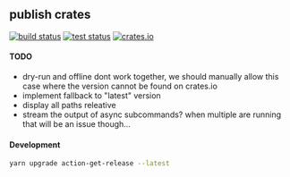 ## publish crates

[<img alt="build status" src="https://img.shields.io/github/actions/workflow/status/romnn/publish-crates/build.yml?label=build">](https://github.com/romnn/publish-crates/actions/workflows/build.yml)
[<img alt="test status" src="https://img.shields.io/github/actions/workflow/status/romnn/publish-crates/test.yml?label=test">](https://github.com/romnn/publish-crates/actions/workflows/test.yml)
[<img alt="crates.io" src="https://img.shields.io/crates/v/publish-crates">](https://crates.io/crates/publish-crates)

#### TODO
- dry-run and offline dont work together, we should manually allow this case where the version cannot be found on crates.io
- implement fallback to "latest" version
- display all paths releative
- stream the output of async subcommands? when multiple are running that will be an issue though...

#### Development
```bash
yarn upgrade action-get-release --latest
```
